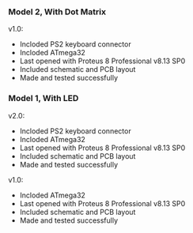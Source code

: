 ### Model 2, With Dot Matrix
v1.0:
- Incloded PS2 keyboard connector
- Incloded ATmega32
- Last opened with Proteus 8 Professional v8.13 SP0
- Included schematic and PCB layout
- Made and tested successfully

### Model 1, With LED
v2.0:
- Incloded PS2 keyboard connector
- Incloded ATmega32
- Last opened with Proteus 8 Professional v8.13 SP0
- Included schematic and PCB layout
- Made and tested successfully

v1.0:
- Incloded ATmega32
- Last opened with Proteus 8 Professional v8.13 SP0
- Included schematic and PCB layout
- Made and tested successfully
